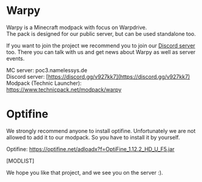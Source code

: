 # Warpy
Warpy is a Minecraft modpack with focus on Warpdrive.  
The pack is designed for our public server, but can be used standalone too.

If you want to join the project we recommend you to join our [Discord server](https://discord.gg/v927kk7) too. There you can talk with us and get news about Warpy as well as server events.

MC server: poc3.namelessys.de  
Discord server: [https://discord.gg/v927kk7](https://discord.gg/v927kk7)    
Modpack (Technic Launcher): https://www.technicpack.net/modpack/warpy

# Optifine
We strongly recommend anyone to install optifine.
Unfortunately we are not allowed to add it to our modpack.
So you have to install it by yourself.

Optifine: https://optifine.net/adloadx?f=OptiFine_1.12.2_HD_U_F5.jar  

[MODLIST]

We hope you like that project, and we see you on the server :).
 
